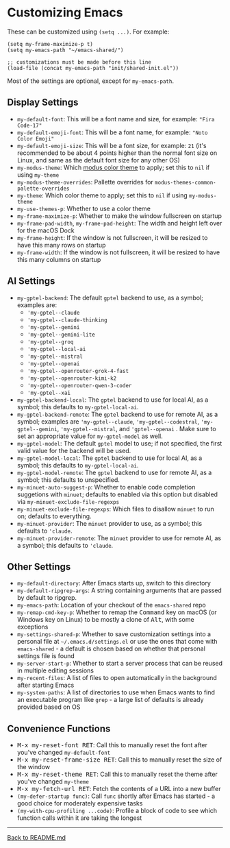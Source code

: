 # Customizing Emacs

These can be customized using `(setq ...)`. For example:

```elisp
(setq my-frame-maximize-p t)
(setq my-emacs-path "~/emacs-shared/")

;; customizations must be made before this line
(load-file (concat my-emacs-path "init/shared-init.el"))
```

Most of the settings are optional, except for `my-emacs-path`.

## Display Settings

- `my-default-font`: This will be a font name and size, for example: `"Fira Code-17"`
- `my-default-emoji-font`: This will be a font name, for example: `"Noto Color Emoji"`
- `my-default-emoji-size`: This will be a font size, for example: `21` (it's recommended to be about 4 points higher than the normal font size on Linux, and same as the default font size for any other OS)
- `my-modus-theme`: Which [modus color theme](https://protesilaos.com/emacs/modus-themes-pictures) to apply; set this to `nil` if using `my-theme`
- `my-modus-theme-overrides`: Pallette overrides for `modus-themes-common-palette-overrides`
- `my-theme`: Which color theme to apply; set this to `nil` if using `my-modus-theme`
- `my-use-themes-p`: Whether to use a color theme
- `my-frame-maximize-p`: Whether to make the window fullscreen on startup
- `my-frame-pad-width`, `my-frame-pad-height`: The width and height left over for the macOS Dock
- `my-frame-height`: If the window is not fullscreen, it will be resized to have this many rows on startup
- `my-frame-width`: If the window is not fullscreen, it will be resized to have this many columns on startup

## AI Settings

- `my-gptel-backend`: The default `gptel` backend to use, as a symbol; examples are:
  - `'my-gptel--claude`
  - `'my-gptel--claude-thinking`
  - `'my-gptel--gemini`
  - `'my-gptel--gemini-lite`
  - `'my-gptel--groq`
  - `'my-gptel--local-ai`
  - `'my-gptel--mistral`
  - `'my-gptel--openai`
  - `'my-gptel--openrouter-grok-4-fast`
  - `'my-gptel--openrouter-kimi-k2`
  - `'my-gptel--openrouter-qwen-3-coder`
  - `'my-gptel--xai`
- `my-gptel-backend-local`: The `gptel` backend to use for local AI, as a symbol; this defaults to `my-gptel-local-ai`.
- `my-gptel-backend-remote`: The `gptel` backend to use for remote AI, as a symbol; examples are `'my-gptel--claude`, `'my-gptel--codestral`, `'my-gptel--gemini`, `'my-gptel--mistral`, and `'gptel--openai` . Make sure to set an appropriate value for `my-gptel-model` as well.
- `my-gptel-model`: The default `gptel` model to use; if not specified, the first valid value for the backend will be used.
- `my-gptel-model-local`: The `gptel` backend to use for local AI, as a symbol; this defaults to `my-gptel-local-ai`.
- `my-gptel-model-remote`: The `gptel` backend to use for remote AI, as a symbol; this defaults to unspecified.
- `my-minuet-auto-suggest-p`: Whether to enable code completion suggetions with `minuet`; defaults to enabled via this option but disabled via `my-minuet-exclude-file-regexps`
- `my-minuet-exclude-file-regexps`: Which files to disallow `minuet` to run on; defaults to everything.
- `my-minuet-provider`: The `minuet` provider to use, as a symbol; this defaults to `'claude`.
- `my-minuet-provider-remote`: The `minuet` provider to use for remote AI, as a symbol; this defaults to `'claude`.

## Other Settings

- `my-default-directory`: After Emacs starts up, switch to this directory
- `my-default-ripgrep-args`: A string containing arguments that are passed by default to ripgrep.
- `my-emacs-path`: Location of your checkout of the `emacs-shared` repo
- `my-remap-cmd-key-p`: Whether to remap the <kbd>Command</kbd> key on macOS (or Windows key on Linux) to be mostly a clone of <kbd>Alt</kbd>, with some exceptions
- `my-settings-shared-p`: Whether to save customization settings into a personal file at `~/.emacs.d/settings.el` or use the ones that come with `emacs-shared` - a default is chosen based on whether that personal settings file is found
- `my-server-start-p`: Whether to start a server process that can be reused in multiple editing sessions
- `my-recent-files`: A list of files to open automatically in the background after starting Emacs
- `my-system-paths`: A list of directories to use when Emacs wants to find an executable program like `grep` - a large list of defaults is already provided based on OS

## Convenience Functions

- <kbd>M-x my-reset-font RET</kbd>: Call this to manually reset the font after you've changed `my-default-font`
- <kbd>M-x my-reset-frame-size RET</kbd>: Call this to manually reset the size of the window
- <kbd>M-x my-reset-theme RET</kbd>: Call this to manually reset the theme after you've changed `my-theme`
- <kbd>M-x my-fetch-url RET</kbd>: Fetch the contents of a URL into a new buffer
- `(my-defer-startup func)`: Call `func` shortly after Emacs has started - a good choice for moderately expensive tasks
- `(my-with-cpu-profiling ...code)`: Profile a block of code to see which function calls within it are taking the longest

---

[Back to README.md](../README.md#documentation)
